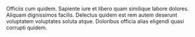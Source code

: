 Officiis cum quidem.
Sapiente iure et libero quam similique labore dolores.
Aliquam dignissimos facilis.
Delectus quidem est rem autem deserunt voluptatem voluptates soluta atque.
Doloribus officia alias eligendi quasi corrupti quidem.